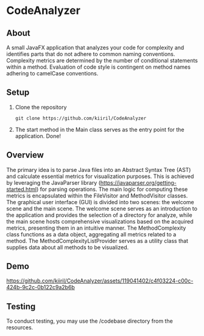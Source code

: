 # CodeAnalyzer

## About

A small JavaFX application that analyzes your code for complexity and identifies parts 
that do not adhere to common naming conventions.
Complexity metrics are determined by the number of conditional statements within a method. 
Evaluation of code style is contingent on method names adhering to camelCase conventions.

## Setup

1. Clone the repository
    ```shell
    git clone https://github.com/kiiril/CodeAnalyzer
    ```
2. The start method in the Main class serves as the entry point for the application. Done!

## Overview

The primary idea is to parse Java files into an Abstract Syntax Tree (AST) and calculate essential metrics for visualization purposes. 
This is achieved by leveraging the JavaParser library (https://javaparser.org/getting-started.html) for parsing operations. 
The main logic for computing these metrics is encapsulated within the FileVisitor and MethodVisitor classes.
The graphical user interface (GUI) is divided into two scenes: the welcome scene and the main scene.
The welcome scene serves as an introduction to the application and provides the selection of a directory for analyze,
while the main scene hosts comprehensive visualizations based on the acquired metrics, presenting them in an intuitive manner.
The MethodComplexity class functions as a data object, aggregating all metrics related to a method. 
The MethodComplexityListProvider serves as a utility class that supplies data about all methods to be visualized.

## Demo

https://github.com/kiiril/CodeAnalyzer/assets/119041402/c4f03224-c00c-424b-9c2c-0b122c9a2b6b

## Testing

To conduct testing, you may use the /codebase directory from the resources.

